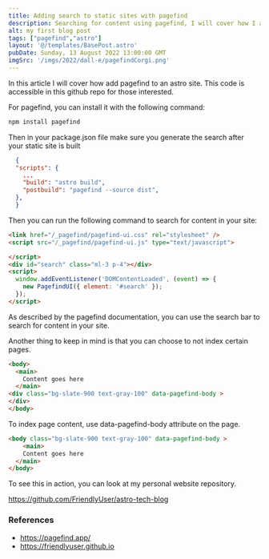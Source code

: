 ```yaml
---
title: Adding search to static sites with pagefind
description: Searching for content using pagefind, I will cover how I added it to my static site.
alt: my first blog post
tags: ["pagefind","astro"]
layout: '@/templates/BasePost.astro'
pubDate: Sunday, 13 August 2022 13:00:00 GMT
imgSrc: '/imgs/2022/dall-e/pagefindCorgi.png'
---
```


In this article I will cover how add pagefind to an astro site. This code is accessible in this github repo for those interested.

For pagefind, you can install it with the following command:

```bash
npm install pagefind
```

Then in your package.json file make sure you generate the search after your static site is built

```json
  {
  "scripts": {
    ...
    "build": "astro build",
    "postbuild": "pagefind --source dist",
  },
  }

```

Then you can run the following command to search for content in your site:

```html
<link href="/_pagefind/pagefind-ui.css" rel="stylesheet" />
<script src="/_pagefind/pagefind-ui.js" type="text/javascript">

</script>
<div id="search" class="ml-3 p-4"></div>
<script>
  window.addEventListener('DOMContentLoaded', (event) => {
    new PagefindUI({ element: '#search' });
  });
</script>
```

As described by the pagefind documentation, you can use the search bar to search for content in your site.

Another thing to keep in mind is that you can choose to not index certain pages.

```html
<body>
  <main>
    Content goes here
  </main>
<div class="bg-slate-900 text-gray-100" data-pagefind-body >
</div>
</body>
```

To index page content, use data-pagefind-body attribute on the page.

```html
<body class="bg-slate-900 text-gray-100" data-pagefind-body >
    <main>
    Content goes here
  </main>
</body>
```

To see this in action, you can look at my personal website repository.

https://github.com/FriendlyUser/astro-tech-blog

### References

* https://pagefind.app/
* https://friendlyuser.github.io